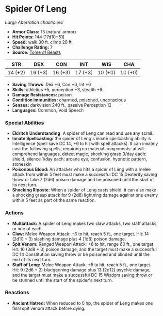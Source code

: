 # Spider Of Leng

*Large* *Aberration* *chaotic evil*

- **Armor Class:** 15 (natural armor)
- **Hit Points:** 144 (17d10+51)
- **Speed:** walk 30 ft. climb 20 ft.
- **Challenge Rating:** 7
- **Source:** [Tome of Beasts](https://koboldpress.com/kpstore/product/tome-of-beasts-for-5th-edition-print/)

| STR | DEX | CON | INT | WIS | CHA |
| --- | --- | --- | --- | --- | --- |
| 14 (+2) | 16 (+3) | 16 (+3) | 17 (+3) | 10 (+0) | 10 (+0) |

- **Saving Throws**: Dex +6, Con +6, Int +6
- **Skills:** athletics +5, perception +3, stealth +6
- **Damage Resistances:** poison
- **Condition Immunities:** charmed, poisoned, unconscious
- **Senses:** darkvision 240 ft., passive Perception 13
- **Languages:** Common, Void Speech
### Special Abilities
- **Eldritch Understanding:** A spider of Leng can read and use any scroll.
- **Innate Spellcasting:** the spider of Leng's innate spellcasting ability is Intelligence (spell save DC 14, +6 to hit with spell attacks). It can innately cast the following spells, requiring no material components:  at will: comprehend languages, detect magic, shocking grasp  3/day each: shield, silence  1/day each: arcane eye, confusion, hypnotic pattern, stoneskin
- **Poisonous Blood:** An attacker who hits a spider of Leng with a melee attack from within 5 feet must make a successful DC 15 Dexterity saving throw or take 7 (2d6) poison damage and be poisoned until the start of its next turn.
- **Shocking Riposte:** When a spider of Leng casts shield, it can also make a shocking grasp attack for 9 (2d8) lightning damage against one enemy within 5 feet as part of the same reaction.
### Actions
- **Multiattack:** A spider of Leng makes two claw attacks, two staff attacks, or one of each.
- **Claw:** Melee Weapon Attack: +6 to hit, reach 5 ft., one target. Hit: 14 (2d10 + 3) slashing damage plus 4 (1d8) poison damage.
- **Spit Venom:** Ranged Weapon Attack: +6 to hit, range 60 ft., one target. Hit: 16 (3d8 + 3) poison damage, and the target must make a successful DC 14 Constitution saving throw or be poisoned and blinded until the end of its next turn.
- **Staff of Leng:** Melee Weapon Attack: +5 to hit, reach 5 ft., one target. Hit: 9 (2d6 + 2) bludgeoning damage plus 13 (2d12) psychic damage, and the target must make a successful DC 15 Wisdom saving throw or be stunned until the start of the spider's next turn.
### Reactions
- **Ancient Hatred:** When reduced to 0 hp, the spider of Leng makes one final spit venom attack before dying.
